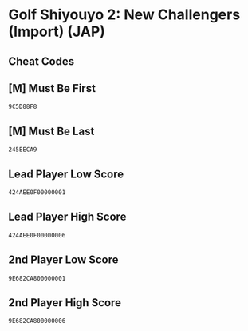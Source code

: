 # Golf Shiyouyo 2: New Challengers (Import) (JAP)

## Cheat Codes

## [M] Must Be First

```
9C5D88F8

```

## [M] Must Be Last

```
245EECA9

```

## Lead Player Low Score

```
424AEE0F00000001

```

## Lead Player High Score

```
424AEE0F00000006

```

## 2nd Player Low Score

```
9E682CA800000001

```

## 2nd Player High Score

```
9E682CA800000006

```

